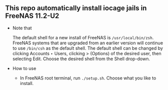 ## This repo automatically install iocage jails in FreeNAS 11.2-U2

- Note that

    The default shell for a new install of FreeNAS is `/usr/local/bin/zsh`. FreeNAS systems that are upgraded from an earlier version will continue to use `/bin/csh` as the default shell. The default shell can be changed by clicking Accounts ‣ Users, clicking > (Options) of the desired user, then selecting Edit. Choose the desired shell from the Shell drop-down.

- How to use
  - In FreeNAS root terminal, run `./setup.sh`. Choose what you like to install.
